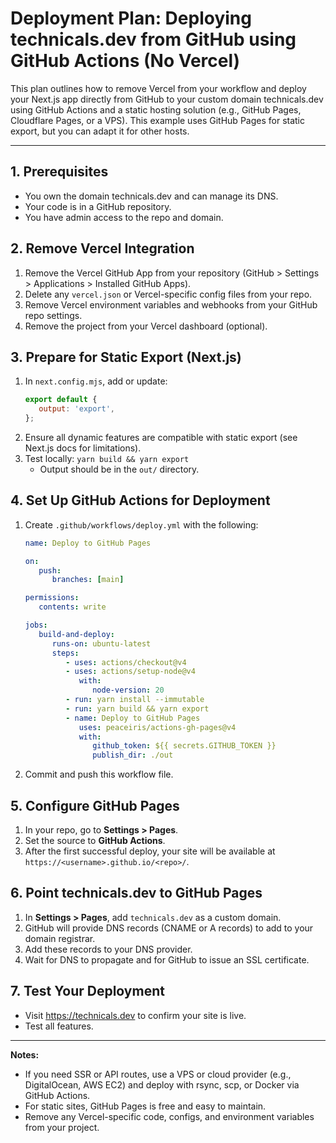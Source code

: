 # Deployment Plan: Deploying technicals.dev from GitHub using GitHub Actions (No Vercel)

This plan outlines how to remove Vercel from your workflow and deploy your Next.js app directly from GitHub to your custom domain technicals.dev using GitHub Actions and a static hosting solution (e.g., GitHub Pages, Cloudflare Pages, or a VPS). This example uses GitHub Pages for static export, but you can adapt it for other hosts.

---

## 1. Prerequisites
- You own the domain technicals.dev and can manage its DNS.
- Your code is in a GitHub repository.
- You have admin access to the repo and domain.

## 2. Remove Vercel Integration
1. Remove the Vercel GitHub App from your repository (GitHub > Settings > Applications > Installed GitHub Apps).
2. Delete any `vercel.json` or Vercel-specific config files from your repo.
3. Remove Vercel environment variables and webhooks from your GitHub repo settings.
4. Remove the project from your Vercel dashboard (optional).

## 3. Prepare for Static Export (Next.js)
1. In `next.config.mjs`, add or update:
    ```js
    export default {
       output: 'export',
    };
    ```
2. Ensure all dynamic features are compatible with static export (see Next.js docs for limitations).
3. Test locally: `yarn build && yarn export`
    - Output should be in the `out/` directory.

## 4. Set Up GitHub Actions for Deployment
1. Create `.github/workflows/deploy.yml` with the following:
    ```yaml
    name: Deploy to GitHub Pages

    on:
       push:
          branches: [main]

    permissions:
       contents: write

    jobs:
       build-and-deploy:
          runs-on: ubuntu-latest
          steps:
             - uses: actions/checkout@v4
             - uses: actions/setup-node@v4
                with:
                   node-version: 20
             - run: yarn install --immutable
             - run: yarn build && yarn export
             - name: Deploy to GitHub Pages
                uses: peaceiris/actions-gh-pages@v4
                with:
                   github_token: ${{ secrets.GITHUB_TOKEN }}
                   publish_dir: ./out
    ```
2. Commit and push this workflow file.

## 5. Configure GitHub Pages
1. In your repo, go to **Settings > Pages**.
2. Set the source to **GitHub Actions**.
3. After the first successful deploy, your site will be available at `https://<username>.github.io/<repo>/`.

## 6. Point technicals.dev to GitHub Pages
1. In **Settings > Pages**, add `technicals.dev` as a custom domain.
2. GitHub will provide DNS records (CNAME or A records) to add to your domain registrar.
3. Add these records to your DNS provider.
4. Wait for DNS to propagate and for GitHub to issue an SSL certificate.

## 7. Test Your Deployment
- Visit https://technicals.dev to confirm your site is live.
- Test all features.

---

**Notes:**
- If you need SSR or API routes, use a VPS or cloud provider (e.g., DigitalOcean, AWS EC2) and deploy with rsync, scp, or Docker via GitHub Actions.
- For static sites, GitHub Pages is free and easy to maintain.
- Remove any Vercel-specific code, configs, and environment variables from your project.
